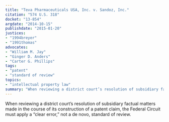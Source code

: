 ```yaml
---
title: "Teva Pharmaceuticals USA, Inc. v. Sandoz, Inc."
citation: "574 U.S. 318"
docket: "13-854"
argdate: "2014-10-15"
publishdate: "2015-01-20"
justices:
- "1994breyer"
- "1991thomas"
advocates:
- "William M. Jay"
- "Ginger D. Anders"
- "Carter G. Phillips"
tags:
- "patent"
- "standard of review"
topics:
- "intellectual property law"
summary: "When reviewing a district court’s resolution of subsidiary factual matters made in the course of its construction of a patent claim, the Federal Circuit must apply a “clear error,” not a de novo, standard of review."
---
```

When reviewing a district court’s resolution of subsidiary factual matters made in the course of its construction of a patent claim, the Federal Circuit must apply a “clear error,” not a de novo, standard of review.

